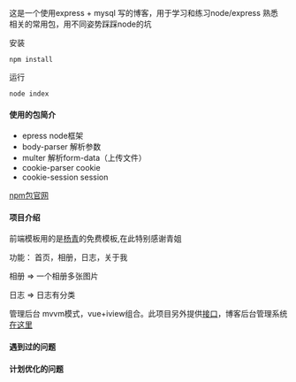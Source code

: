 这是一个使用express + mysql 写的博客，用于学习和练习node/express 熟悉 相关的常用包，用不同姿势踩踩node的坑

安装
```
npm install
```

运行

```
node index
```

#### 使用的包简介
- epress node框架
- body-parser 解析参数
- multer 解析form-data（上传文件）
- cookie-parser cookie
- cookie-session session

[npm包官网](https://www.npmjs.com/)

#### 项目介绍
前端模板用的是[杨青](https://www.yangqq.com/)的免费模板,在此特别感谢青姐

功能： 首页，相册，日志，关于我

相册 => 一个相册多张图片

日志 => 日志有分类

管理后台 mvvm模式，vue+iview组合。此项目另外提供[接口]()，博客后台管理系统[在这里](https://github.com/ranckprogram/express-blog-adminByVue)


#### 遇到过的问题


#### 计划优化的问题